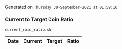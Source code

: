 Generated on `Thursday 30-September-2021 at 01:59:16`

### Current to Target Coin Ratio
`current_coin_ratio.sh`

Date|Current|Target|Ratio
---|---|---|---
